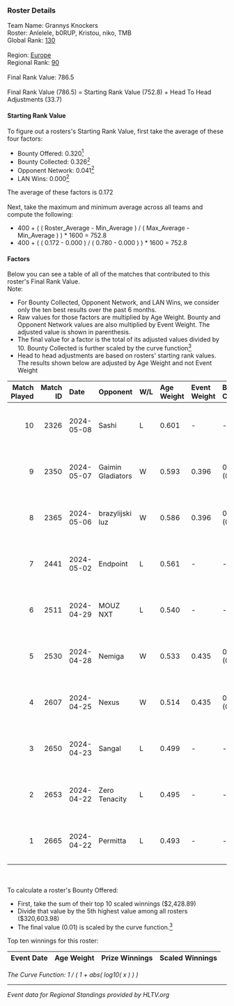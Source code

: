 ### Roster Details<br />
Team Name: Grannys Knockers<br />
Roster: Anlelele, b0RUP, Kristou, niko, TMB<br />
Global Rank: [130](../standings_global.md)<br />
<br />
Region: [Europe]( ../standings_europe.md)<br />
Regional Rank: [90]( ../standings_europe.md)<br />
<br />
Final Rank Value:  786.5<br />
<br />
Final Rank Value (786.5) = Starting Rank Value (752.8) + Head To Head Adjustments (33.7)<br />

#### Starting Rank Value<br />
To figure out a rosters's Starting Rank Value, first take the average of these four factors:<br />
- Bounty Offered: 0.320[<sup>1</sup>](#table2)
- Bounty Collected: 0.326[<sup>2</sup>](#table1)
- Opponent Network: 0.041[<sup>2</sup>](#table1)
- LAN Wins: 0.000[<sup>2</sup>](#table1)

The average of these factors is 0.172<br />
<br />
Next, take the maximum and minimum average across all teams and compute the following:<br />
- 400 + ( ( Roster_Average - Min_Average ) / ( Max_Average - Min_Average ) ) * 1600 = 752.8
- 400 + ( ( 0.172 - 0.000 ) / ( 0.780 - 0.000 ) ) * 1600 = 752.8


#### Factors<br />
Below you can see a table of all of the matches that contributed to this roster's Final Rank Value.<br />
Note:<br />

- For Bounty Collected, Opponent Network, and LAN Wins, we consider only the ten best results over the past 6 months.
- Raw values for those factors are multiplied by Age Weight. Bounty and Opponent Network values are also multiplied by Event Weight. The adjusted value is shown in parenthesis.
- The final value for a factor is the total of its adjusted values divided by 10. Bounty Collected is further scaled by the curve function[<sup>3</sup>](#curveFunction)
- Head to head adjustments are based on rosters' starting rank values. The results shown below are adjusted by Age Weight and not Event Weight
<span id="table1"></span><br />


| Match Played | Match ID | Date       | Opponent          | W/L | Age Weight | Event Weight | Bounty Collected | Opponent Network | LAN Wins  | H2H Adj. | Roster                              |
| -: | -: | :- | :- | :- | :- | :- | :- | :- | :- | -: | :- |
|           10 |     2326 | 2024-05-08 | Sashi             | L   | 0.601      | -            | -                | -                | -         |    -1.65 | Anlelele, b0RUP, Kristou, niko, TMB |
|            9 |     2350 | 2024-05-07 | Gaimin Gladiators | W   | 0.593      | 0.396        | 0.037 (0.009)    | 0.339 (0.080)    | 0 (0.000) |    14.54 | Anlelele, b0RUP, Kristou, niko, TMB |
|            8 |     2365 | 2024-05-06 | brazylijski luz   | W   | 0.586      | 0.396        | 0.008 (0.002)    | 0.256 (0.059)    | 0 (0.000) |    11.13 | Anlelele, b0RUP, Kristou, niko, TMB |
|            7 |     2441 | 2024-05-02 | Endpoint          | L   | 0.561      | -            | -                | -                | -         |    -5.29 | Anlelele, b0RUP, Kristou, niko, TMB |
|            6 |     2511 | 2024-04-29 | MOUZ NXT          | L   | 0.540      | -            | -                | -                | -         |    -3.04 | b0RUP, Kristou, niko, refrezh, TMB  |
|            5 |     2530 | 2024-04-28 | Nemiga            | W   | 0.533      | 0.435        | 0.315 (0.073)    | 0.720 (0.167)    | 0 (0.000) |    15.26 | b0RUP, Kristou, niko, refrezh, TMB  |
|            4 |     2607 | 2024-04-25 | Nexus             | W   | 0.514      | 0.435        | 0.014 (0.003)    | 0.457 (0.102)    | 0 (0.000) |    10.08 | b0RUP, Kristou, niko, refrezh, TMB  |
|            3 |     2650 | 2024-04-23 | Sangal            | L   | 0.499      | -            | -                | -                | -         |    -1.71 | Anlelele, b0RUP, Kristou, niko, TMB |
|            2 |     2653 | 2024-04-22 | Zero Tenacity     | L   | 0.495      | -            | -                | -                | -         |    -2.13 | b0RUP, Kristou, niko, refrezh, TMB  |
|            1 |     2665 | 2024-04-22 | Permitta          | L   | 0.493      | -            | -                | -                | -         |    -3.49 | b0RUP, Kristou, niko, refrezh, TMB  |

<br />
<span id="table2"></span><br />
To calculate a roster's Bounty Offered:<br />

- First, take the sum of their top 10 scaled winnings ($2,428.89)
- Divide that value by the 5th highest value among all rosters ($320,603.98)
- The final value (0.01) is scaled by the curve function.[<sup>3</sup>](#curveFunction)

Top ten winnings for this roster:<br />

| Event Date | Age Weight | Prize Winnings | Scaled Winnings |
| :- | -: | :- | :- |


<span id="curveFunction"></span>_The Curve Function: 1 / ( 1 + abs( log10( x ) ) )_<br />

---
_Event data for Regional Standings provided by HLTV.org_<br />
